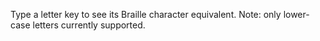 Type a letter key to see its Braille character equivalent. Note: only lower-case letters currently supported. 
